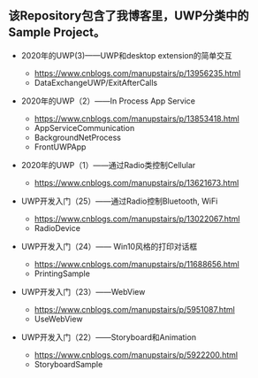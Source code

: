 ## 该Repository包含了我博客里，UWP分类中的Sample Project。

* 2020年的UWP(3)——UWP和desktop extension的简单交互
  * https://www.cnblogs.com/manupstairs/p/13956235.html
  * DataExchangeUWP/ExitAfterCalls
  
* 2020年的UWP（2）——In Process App Service
  * https://www.cnblogs.com/manupstairs/p/13853418.html
  * AppServiceCommunication
  * BackgroundNetProcess
  * FrontUWPApp

* 2020年的UWP（1）——通过Radio类控制Cellular
  * https://www.cnblogs.com/manupstairs/p/13621673.html
* UWP开发入门（25）——通过Radio控制Bluetooth, WiFi
  * https://www.cnblogs.com/manupstairs/p/13022067.html
  * RadioDevice

* UWP开发入门（24）—— Win10风格的打印对话框
  * https://www.cnblogs.com/manupstairs/p/11688656.html
  * PrintingSample
  
* UWP开发入门（23）——WebView
  * https://www.cnblogs.com/manupstairs/p/5951087.html
  * UseWebView
  
* UWP开发入门（22）——Storyboard和Animation
  * https://www.cnblogs.com/manupstairs/p/5922200.html
  * StoryboardSample
